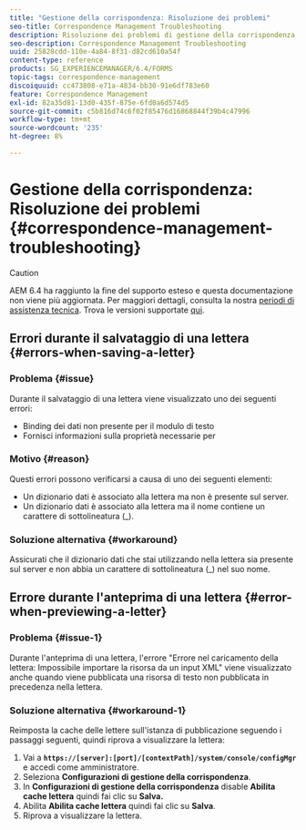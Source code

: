 ```yaml
---
title: "Gestione della corrispondenza: Risoluzione dei problemi"
seo-title: Correspondence Management Troubleshooting
description: Risoluzione dei problemi di gestione della corrispondenza
seo-description: Correspondence Management Troubleshooting
uuid: 25828cdd-110e-4a84-8f31-d82cd610a54f
content-type: reference
products: SG_EXPERIENCEMANAGER/6.4/FORMS
topic-tags: correspondence-management
discoiquuid: cc473808-e71a-4834-bb30-91e6df783e60
feature: Correspondence Management
exl-id: 82a35d81-13d0-435f-875e-6fd0a6d574d5
source-git-commit: c5b816d74c6f02f85476d16868844f39b4c47996
workflow-type: tm+mt
source-wordcount: '235'
ht-degree: 8%

---
```


# Gestione della corrispondenza: Risoluzione dei problemi {#correspondence-management-troubleshooting}

>[!CAUTION]
>
>AEM 6.4 ha raggiunto la fine del supporto esteso e questa documentazione non viene più aggiornata. Per maggiori dettagli, consulta la nostra [periodi di assistenza tecnica](https://helpx.adobe.com/it/support/programs/eol-matrix.html). Trova le versioni supportate [qui](https://experienceleague.adobe.com/docs/).

## Errori durante il salvataggio di una lettera {#errors-when-saving-a-letter}

### Problema   {#issue}

Durante il salvataggio di una lettera viene visualizzato uno dei seguenti errori:

* Binding dei dati non presente per il modulo di testo
* Fornisci informazioni sulla proprietà necessarie per

### Motivo {#reason}

Questi errori possono verificarsi a causa di uno dei seguenti elementi:

* Un dizionario dati è associato alla lettera ma non è presente sul server.
* Un dizionario dati è associato alla lettera ma il nome contiene un carattere di sottolineatura (_).

### Soluzione alternativa {#workaround}

Assicurati che il dizionario dati che stai utilizzando nella lettera sia presente sul server e non abbia un carattere di sottolineatura (_) nel suo nome.

## Errore durante l&#39;anteprima di una lettera {#error-when-previewing-a-letter}

### Problema   {#issue-1}

Durante l&#39;anteprima di una lettera, l&#39;errore &quot;Errore nel caricamento della lettera: Impossibile importare la risorsa da un input XML&quot; viene visualizzato anche quando viene pubblicata una risorsa di testo non pubblicata in precedenza nella lettera.

### Soluzione alternativa {#workaround-1}

Reimposta la cache delle lettere sull&#39;istanza di pubblicazione seguendo i passaggi seguenti, quindi riprova a visualizzare la lettera:

1. Vai a **`https://[server]:[port]/[contextPath]/system/console/configMgr`** e accedi come amministratore.
1. Seleziona **Configurazioni di gestione della corrispondenza**.
1. In **Configurazioni di gestione della corrispondenza** disable **Abilita cache lettera** quindi fai clic su **Salva.**
1. Abilita **Abilita cache lettera** quindi fai clic su **Salva**.
1. Riprova a visualizzare la lettera.

